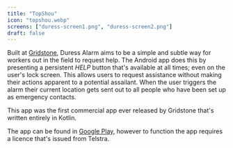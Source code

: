 ```yaml
---
title: "TopShou"
icon: "topshou.webp"
screens: ["duress-screen1.png", "duress-screen2.png"]
draft: false
---
```


Built at [Gridstone](https://gridstone.com.au), Duress Alarm aims to be a simple
and subtle way for workers out in the field to request help. The Android app
does this by presenting a persistent *HELP* button that's available at all times;
even on the user's lock screen. This allows users to request assistance without
making their actions apparent to a potential assailant. When the user triggers
the alarm their current location gets sent out to all people who have been set up
as emergency contacts.

This app was the first commercial app ever released by Gridstone that's written
entirely in Kotlin.

The app can be found in
[Google Play](https://play.google.com/store/apps/details?id=au.com.gridstone.duress),
however to function the app requires a licence that's issued from Telstra.

